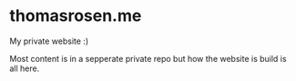 # thomasrosen.me

My private website :)

Most content is in a sepperate private repo but how the website is build is all here.
